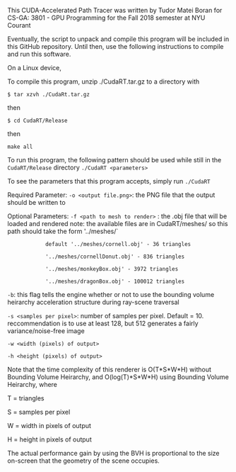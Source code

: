 This CUDA-Accelerated Path Tracer was written by Tudor Matei Boran
for CS-GA: 3801 - GPU Programming for the Fall 2018 semester at NYU Courant

Eventually, the script to unpack and compile this program will be included
in this GitHub repository. Until then, use the following instructions to compile
and run this software.

On a Linux device,

To compile this program, unzip ./CudaRT.tar.gz to a directory with 

`$ tar xzvh ./CudaRt.tar.gz`

then 

`$ cd CudaRT/Release`

then 

`make all`

To run this program, the following pattern should be used while still in the `CudaRT/Release` directory
`./CudaRT <parameters>`

To see the parameters that this program accepts, simply run 
`./CudaRT`

Required Parameter:
`-o <output file.png>`: the PNG file that the output should be written to

Optional Parameters:
`-f <path to mesh to render>` : the .obj file that will be loaded and rendered
				note: the available files are in CudaRT/meshes/
				so this path should take the form '../meshes/<file>`
				
				default '../meshes/cornell.obj' - 36 triangles
				
				'../meshes/cornellDonut.obj' - 836 triangles
				
				'../meshes/monkeyBox.obj' - 3972 triangles
				
				'../meshes/dragonBox.obj' - 100012 triangles
				
`-b`:  	 			this flag tells the engine whether or not to use 
				the bounding volume heirarchy acceleration structure
				during ray-scene traversal
				
`-s <samples per pixel>`:	number of samples per pixel. Default = 10. 
				reccommendation is to use at least 128, but
				512 generates a fairly variance/noise-free image

`-w <width (pixels) of output>`

`-h <height (pixels) of output>`

Note that the time complexity of this renderer is O(T\*S\*W\*H) without Bounding Volume
Heirarchy, and O(log(T)\*S\*W\*H) using Bounding Volume Heirarchy, where

T = triangles

S = samples per pixel

W = width in pixels of output

H = height in pixels of output

The actual performance gain by using the BVH is proportional to the size on-screen that the geometry of the scene occupies. 
